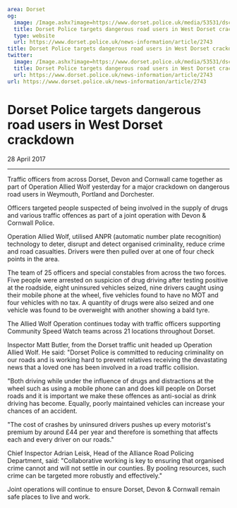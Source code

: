 ```yaml
area: Dorset
og:
  image: /Image.ashx?image=https://www.dorset.police.uk/media/53531/dsc_0024.jpg&amp;amp;width=150
  title: Dorset Police targets dangerous road users in West Dorset crackdown
  type: website
  url: https://www.dorset.police.uk/news-information/article/2743
title: Dorset Police targets dangerous road users in West Dorset crackdown |
twitter:
  image: /Image.ashx?image=https://www.dorset.police.uk/media/53531/dsc_0024.jpg&amp;amp;width=150
  title: Dorset Police targets dangerous road users in West Dorset crackdown
  url: https://www.dorset.police.uk/news-information/article/2743
url: https://www.dorset.police.uk/news-information/article/2743
```

# Dorset Police targets dangerous road users in West Dorset crackdown

28 April 2017

* * *

Traffic officers from across Dorset, Devon and Cornwall came together as part of Operation Allied Wolf yesterday for a major crackdown on dangerous road users in Weymouth, Portland and Dorchester.

Officers targeted people suspected of being involved in the supply of drugs and various traffic offences as part of a joint operation with Devon & Cornwall Police.

Operation Allied Wolf, utilised ANPR (automatic number plate recognition) technology to deter, disrupt and detect organised criminality, reduce crime and road casualties. Drivers were then pulled over at one of four check points in the area.

The team of 25 officers and special constables from across the two forces. Five people were arrested on suspicion of drug driving after testing positive at the roadside, eight uninsured vehicles seized, nine drivers caught using their mobile phone at the wheel, five vehicles found to have no MOT and four vehicles with no tax. A quantity of drugs were also seized and one vehicle was found to be overweight with another showing a bald tyre.

The Allied Wolf Operation continues today with traffic officers supporting Community Speed Watch teams across 21 locations throughout Dorset.

Inspector Matt Butler, from the Dorset traffic unit headed up Operation Allied Wolf. He said: "Dorset Police is committed to reducing criminality on our roads and is working hard to prevent relatives receiving the devastating news that a loved one has been involved in a road traffic collision.

"Both driving while under the influence of drugs and distractions at the wheel such as using a mobile phone can and does kill people on Dorset roads and it is important we make these offences as anti-social as drink driving has become. Equally, poorly maintained vehicles can increase your chances of an accident.

"The cost of crashes by uninsured drivers pushes up every motorist's premium by around £44 per year and therefore is something that affects each and every driver on our roads."

Chief Inspector Adrian Leisk, Head of the Alliance Road Policing Department, said: "Collaborative working is key to ensuring that organised crime cannot and will not settle in our counties. By pooling resources, such crime can be targeted more robustly and effectively."

Joint operations will continue to ensure Dorset, Devon & Cornwall remain safe places to live and work.
